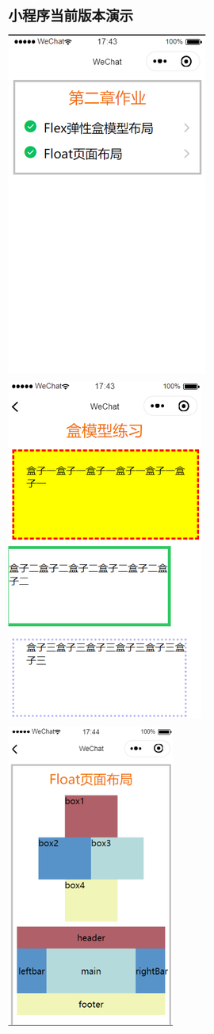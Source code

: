 # 小程序当前版本演示

![](img/2020-03-06-17-43-56.png)

![](img/2020-03-06-17-44-15.png)

![](img/2020-03-06-17-44-48.png)